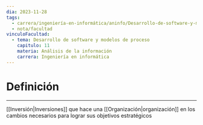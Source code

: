 ```yaml
---
dia: 2023-11-28
tags:
  - carrera/ingeniería-en-informática/aninfo/Desarrollo-de-software-y-modelos-de-proceso
  - nota/facultad
vinculoFacultad:
  - tema: Desarrollo de software y modelos de proceso
    capitulo: 11
    materia: Análisis de la información
    carrera: Ingeniería en informática
---
```

# Definición
---
[[Inversión|Inversiones]] que hace una [[Organización|organización]] en los cambios necesarios para lograr sus objetivos estratégicos
